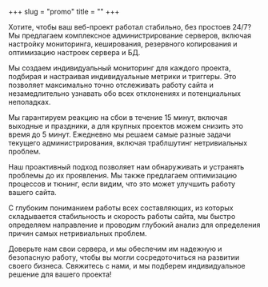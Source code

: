 +++
slug = "promo"
title = ""
+++

Хотите, чтобы ваш веб-проект работал стабильно, без простоев 24/7? Мы предлагаем комплексное администрирование серверов, включая настройку мониторинга, кеширования, резервного копирования и оптимизацию настроек сервера и БД.

Мы создаем индивидуальный мониторинг для каждого проекта, подбирая и настраивая индивидуальные метрики и триггеры. Это позволяет максимально точно отслеживать работу сайта и незамедлительно узнавать обо всех отклонениях и потенциальных неполадках.

Мы гарантируем реакцию на сбои в течение 15 минут, включая выходные и праздники, а для крупных проектов можем снизить это время до 5 минут. Ежедневно мы решаем самые разные задачи текущего администрирования, включая траблшутинг нетривиальных проблем.

Наш проактивный подход позволяет нам обнаруживать и устранять проблемы до их проявления. Мы также предлагаем оптимизацию процессов и тюнинг, если видим, что это может улучшить работу вашего сайта.

С глубоким пониманием работы всех составляющих, из которых складывается стабильность и скорость работы сайта, мы быстро определяем направление и проводим глубокий анализ для определения причин самых нетривиальных проблем.

Доверьте нам свои сервера, и мы обеспечим им надежную и безопасную работу, чтобы вы могли сосредоточиться на развитии своего бизнеса. Свяжитесь с нами, и мы подберем индивидуальное решение для вашего проекта!